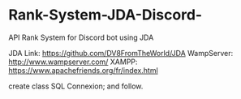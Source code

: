 # Rank-System-JDA-Discord-
API Rank System for Discord bot using JDA

JDA Link: https://github.com/DV8FromTheWorld/JDA
WampServer: http://www.wampserver.com/
XAMPP: https://www.apachefriends.org/fr/index.html

create class SQL Connexion; 
and follow.

